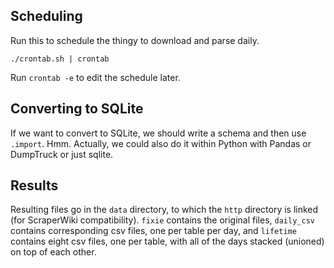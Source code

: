 ## Scheduling
Run this to schedule the thingy to download and parse daily.

    ./crontab.sh | crontab

Run `crontab -e` to edit the schedule later.

## Converting to SQLite
If we want to convert to SQLite, we should write a schema and then use
`.import`. Hmm. Actually, we could also do it within Python with Pandas
or DumpTruck or just sqlite.

## Results
Resulting files go in the `data` directory, to which the `http` directory
is linked (for ScraperWiki compatibility). `fixie` contains the original files,
`daily_csv` contains corresponding csv files, one per table per day, and
`lifetime` contains eight csv files, one per table, with all of the days
stacked (unioned) on top of each other.
